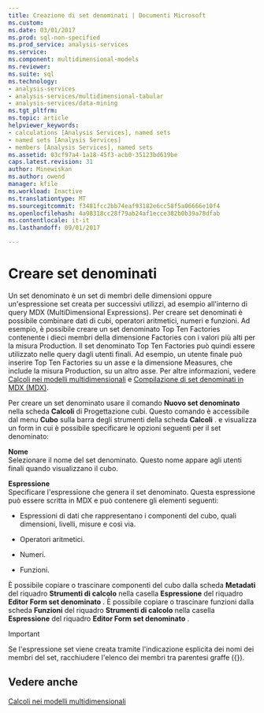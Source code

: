 ```yaml
---
title: Creazione di set denominati | Documenti Microsoft
ms.custom: 
ms.date: 03/01/2017
ms.prod: sql-non-specified
ms.prod_service: analysis-services
ms.service: 
ms.component: multidimensional-models
ms.reviewer: 
ms.suite: sql
ms.technology:
- analysis-services
- analysis-services/multidimensional-tabular
- analysis-services/data-mining
ms.tgt_pltfrm: 
ms.topic: article
helpviewer_keywords:
- calculations [Analysis Services], named sets
- named sets [Analysis Services]
- members [Analysis Services], named sets
ms.assetid: 03cf97a4-1a18-45f3-acb0-35123bd619be
caps.latest.revision: 31
author: Minewiskan
ms.author: owend
manager: kfile
ms.workload: Inactive
ms.translationtype: MT
ms.sourcegitcommit: f3481fcc2bb74eaf93182e6cc58f5a06666e10f4
ms.openlocfilehash: 4a98318cc28f79ab24af1ecce382b0b39a78dfab
ms.contentlocale: it-it
ms.lasthandoff: 09/01/2017

---
```

# <a name="create-named-sets"></a>Creare set denominati
  Un set denominato è un set di membri delle dimensioni oppure un'espressione set creata per successivi utilizzi, ad esempio all'interno di query MDX (MultiDimensional Expressions). Per creare set denominati è possibile combinare dati di cubi, operatori aritmetici, numeri e funzioni. Ad esempio, è possibile creare un set denominato Top Ten Factories contenente i dieci membri della dimensione Factories con i valori più alti per la misura Production. Il set denominato Top Ten Factories può quindi essere utilizzato nelle query dagli utenti finali. Ad esempio, un utente finale può inserire Top Ten Factories su un asse e la dimensione Measures, che include la misura Production, su un altro asse. Per altre informazioni, vedere [Calcoli nei modelli multidimensionali](../../analysis-services/multidimensional-models/calculations-in-multidimensional-models.md) e [Compilazione di set denominati in MDX &#40;MDX&#41;](../../analysis-services/multidimensional-models/mdx/mdx-named-sets-building-named-sets.md).  
  
 Per creare un set denominato usare il comando **Nuovo set denominato** nella scheda **Calcoli** di Progettazione cubi. Questo comando è accessibile dal menu **Cubo** sulla barra degli strumenti della scheda **Calcoli** . e visualizza un form in cui è possibile specificare le opzioni seguenti per il set denominato:  
  
 **Nome**  
 Selezionare il nome del set denominato. Questo nome appare agli utenti finali quando visualizzano il cubo.  
  
 **Espressione**  
 Specificare l'espressione che genera il set denominato. Questa espressione può essere scritta in MDX e può contenere gli elementi seguenti:  
  
-   Espressioni di dati che rappresentano i componenti del cubo, quali dimensioni, livelli, misure e così via.  
  
-   Operatori aritmetici.  
  
-   Numeri.  
  
-   Funzioni.  
  
 È possibile copiare o trascinare componenti del cubo dalla scheda **Metadati** del riquadro **Strumenti di calcolo** nella casella **Espressione** del riquadro **Editor Form set denominato** . È possibile copiare o trascinare funzioni dalla scheda **Funzioni** del riquadro **Strumenti di calcolo** nella casella **Espressione** del riquadro **Editor Form set denominato** .  
  
> [!IMPORTANT]  
>  Se l'espressione set viene creata tramite l'indicazione esplicita dei nomi dei membri del set, racchiudere l'elenco dei membri tra parentesi graffe ({}).  
  
## <a name="see-also"></a>Vedere anche  
 [Calcoli nei modelli multidimensionali](../../analysis-services/multidimensional-models/calculations-in-multidimensional-models.md)  
  
  

